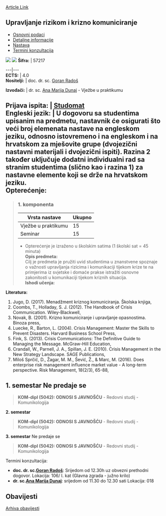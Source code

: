 [Article Link](https://www.fhs.hr/predmet/urkk)

## Upravljanje rizikom i krizno komuniciranje
  * [Osnovni podaci](https://www.fhs.hr/predmet/urkk#v1id-904883_962353_1_0 "Osnovni podaci")
  * [Detaljne informacije](https://www.fhs.hr/predmet/urkk#v1id-904883_962353_1_1 "Detaljne informacije")
  * [Nastava](https://www.fhs.hr/predmet/urkk#v1id-904883_962353_1_2 "Nastava")
  * [Termini konzultacija](https://www.fhs.hr/predmet/urkk#v1id-904883_962353_1_3 "Termini konzultacija")


[![](https://www.fhs.hr/img/flags/gif/hr.gif)](https://www.fhs.hr/predmet/urkk) [![](https://www.fhs.hr/img/flags/gif/gb.gif)](https://www.fhs.hr/en/course/rmacc)
**Šifra:** |  57217  
  
---|---  
**ECTS:** |  4.0   
**Nositelji:** |  doc. dr. sc. [Goran Radoš](https://www.fhs.hr/djelatnik/goran.rados)   
  
**Izvođači:** |  dr. sc. [Ana Marija Dunaj](https://www.fhs.hr/djelatnik/ana_marija.dunaj) - Vježbe u praktikumu  
  
**Prijava ispita:** |  [Studomat](http://www.isvu.hr/studomat)  
**Engleski jezik:** |  U dogovoru sa studentima upisanim na predmetu, nastavnik će osigurati što veći broj elemenata nastave na engleskom jeziku, odnosno istovremeno i na engleskom i na hrvatskom za mješovite grupe (dvojezični nastavni materijali i dvojezični ispiti). Razina 2 također uključuje dodatni individualni rad sa stranim studentima (slično kao i razina 1) za nastavne elemente koji se drže na hrvatskom jeziku.   
**Opterećenje:**  
---  
> ### 1. komponenta
> | Vrsta nastave | Ukupno  
> ---|---  
> Vježbe u praktikumu | 15  
> Seminar | 15  
> * Opterećenje je izraženo u školskim satima (1 školski sat = 45 minuta)   
**Opis predmeta:**  
> Cilj je predmeta je pružiti uvid studentima u znanstvene spoznaje o važnosti upravljanja rizicima i komunikaciji tijekom krize te na primjerima iz svjetske i domaće prakse istražiti osnovne zakonitosti u komunikaciji tijekom kriznih situacija.  
**Ishodi učenja:**  

  
**Literatura:**  
  1. Jugo, D. (2017). Menadžment kriznog komuniciranja. Školska knjiga, 
  2. Coombs, T., Holladay, S. J. (2012). The Handbook of Crisis Communication. Wiley-Blackwell, 
  3. Novak, B. (2001). Krizno komuniciranje i upravljanje opasnostima. Binoza press, 
  4. Luecke, R., Barton, L. (2004). Crisis Management: Master the Skills to Prevent Disasters. Harvard Business School Press, 
  5. Fink, S. (2013). Crisis Communications: The Definitive Guide to Managing the Message. McGraw-Hill Education, 
  6. Crandall, W., Parnell, J. A., Spillan, J. E. (2010). Crisis Management in the New Strategy Landscape. SAGE Publications, 
  7. Miloš Sprčić, D., Žagar, M. M., Šević, Ž., & Marc, M. (2016). Does enterprise risk management influence market value - A long-term perspective. Risk Management, 18(2/3), 65-88, 

  
**1. semestar** Ne predaje se  
---  
> **KOM-dipl (5042): ODNOSI S JAVNOŠĆU** - Redovni studij - Komunikologija  
>   
  
**2. semestar**  
> **KOM-dipl (5042): ODNOSI S JAVNOŠĆU** - Redovni studij - Komunikologija  
>   
  
**3. semestar** Ne predaje se  
> **KOM-dipl (5042): ODNOSI S JAVNOŠĆU** - Redovni studij - Komunikologija  
>   
Termini konzultacija: 
  * **doc. dr. sc.[Goran Radoš](https://www.fhs.hr/djelatnik/goran.rados)**: 
Srijedom od 12.30h uz obvezni prethodni dogovor.
Lokacija: 106/ I. kat (Glavna zgrada - južno krilo) 
  * **dr. sc.[Ana Marija Dunaj](https://www.fhs.hr/djelatnik/ana_marija.dunaj)**: 
srijedom od 11.30 do 12.30 sati
Lokacija: 018 


## Obavijesti
[Arhiva obavijesti](https://www.fhs.hr/predmet/urkk?@=20oyx#news_77517 "Arhiva obavijesti")
